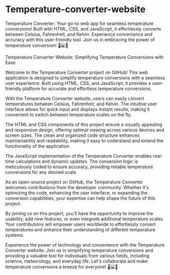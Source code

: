 # Temperature-converter-website
Temperature Converter: Your go-to web app for seamless temperature conversions! Built with HTML, CSS, and JavaScript, it effortlessly converts between Celsius, Fahrenheit, and Kelvin. Experience convenience and accuracy with this user-friendly tool. Join us in embracing the power of temperature conversion! 🌡️💻🔁

Temperature Converter Website: Simplifying Temperature Conversions with Ease

Welcome to the Temperature Converter project on GitHub! This web application is designed to simplify temperature conversions with a seamless user experience. Built using HTML, CSS, and JavaScript, it provides a user-friendly platform for accurate and effortless temperature conversions.

With the Temperature Converter website, users can easily convert temperatures between Celsius, Fahrenheit, and Kelvin. The intuitive user interface allows for quick input and displays instant results, making it convenient to switch between temperature scales on the fly.

The HTML and CSS components of this project ensure a visually appealing and responsive design, offering optimal viewing across various devices and screen sizes. The clean and organized code structure enhances maintainability and readability, making it easy to understand and extend the functionality of the application.

The JavaScript implementation of the Temperature Converter enables real-time calculations and dynamic updates. The conversion logic is meticulously coded to ensure accuracy, providing reliable temperature conversions for any desired scale.

As an open-source project on GitHub, the Temperature Converter welcomes contributions from the developer community. Whether it's optimizing the code, enhancing the user interface, or expanding the conversion capabilities, your expertise can help shape the future of this project.

By joining us on this project, you'll have the opportunity to improve the usability, add new features, or even integrate additional temperature scales. Your contributions will empower users worldwide to effortlessly convert temperatures and enhance their understanding of different temperature systems.

Experience the power of technology and convenience with the Temperature Converter website. Join us in simplifying temperature conversions and providing a valuable tool for individuals from various fields, including science, meteorology, and everyday life. Let's collaborate and make temperature conversions a breeze for everyone! 🌡️💻🔁

